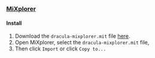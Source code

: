 ### [MiXplorer](https://mixplorer.com/)

#### Install

1. Download the `dracula-mixplorer.mit` file [here](https://github.com/dracula/mixplorer/raw/master/dracula-mixplorer.mit).
2. Open MiXplorer, select the `dracula-mixplorer.mit` file,
3. Then click `Import` or click `Copy to...`
